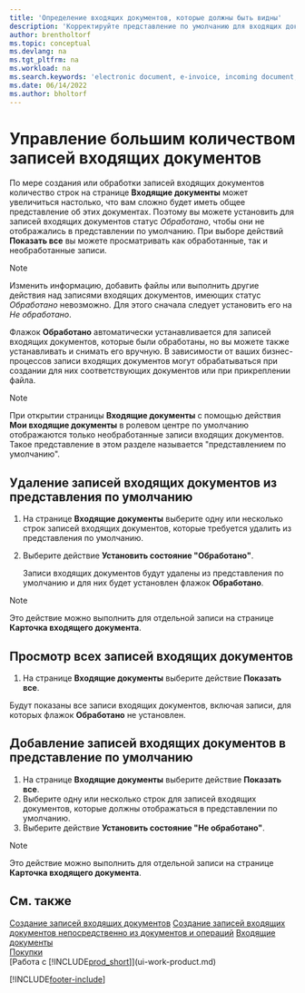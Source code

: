 ```yaml
---
title: 'Определение входящих документов, которые должны быть видны'
description: 'Корректируйте представление по умолчанию для входящих документов, например для электронных счетов, чтобы иметь лучшее представление обработанных и необработанных записей.'
author: brentholtorf
ms.topic: conceptual
ms.devlang: na
ms.tgt_pltfrm: na
ms.workload: na
ms.search.keywords: 'electronic document, e-invoice, incoming document, OCR, ecommerce, document exchange, import invoice'
ms.date: 06/14/2022
ms.author: bholtorf
---
```

# <a name="manage-many-incoming-document-records"></a>Управление большим количеством записей входящих документов

По мере создания или обработки записей входящих документов количество строк на странице **Входящие документы** может увеличиться настолько, что вам сложно будет иметь общее представление об этих документах. Поэтому вы можете установить для записей входящих документов статус *Обработано*, чтобы они не отображались в представлении по умолчанию. При выборе действий **Показать все** вы можете просматривать как обработанные, так и необработанные записи.

> [!NOTE]  
> Изменить информацию, добавить файлы или выполнить другие действия над записями входящих документов, имеющих статус *Обработано* невозможно. Для этого сначала следует установить его на *Не обработано*.

Флажок **Обработано** автоматически устанавливается для записей входящих документов, которые были обработаны, но вы можете также устанавливать и снимать его вручную. В зависимости от ваших бизнес-процессов записи входящих документов могут обрабатываться при создании для них соответствующих документов или при прикреплении файла.

> [!NOTE]  
> При открытии страницы **Входящие документы** с помощью действия **Мои входящие документы** в ролевом центре по умолчанию отображаются только необработанные записи входящих документов. Такое представление в этом разделе называется "представлением по умолчанию".

## <a name="to-remove-incoming-document-records-from-the-default-view"></a>Удаление записей входящих документов из представления по умолчанию

1. На странице **Входящие документы** выберите одну или несколько строк записей входящих документов, которые требуется удалить из представления по умолчанию.
2. Выберите действие **Установить состояние "Обработано"**.

    Записи входящих документов будут удалены из представления по умолчанию и для них будет установлен флажок **Обработано**.

> [!NOTE]  
> Это действие можно выполнить для отдельной записи на странице **Карточка входящего документа**.

## <a name="to-view-all-incoming-document-records"></a>Просмотр всех записей входящих документов

1. На странице **Входящие документы** выберите действие **Показать все**.

Будут показаны все записи входящих документов, включая записи, для которых флажок **Обработано** не установлен.

## <a name="to-add-incoming-document-records-to-the-default-view"></a>Добавление записей входящих документов в представление по умолчанию

1. На странице **Входящие документы** выберите действие **Показать все**.
2. Выберите одну или несколько строк для записей входящих документов, которые должны отображаться в представлении по умолчанию.
3. Выберите действие **Установить состояние "Не обработано"**.  

> [!NOTE]  
> Это действие можно выполнить для отдельной записи на странице **Карточка входящего документа**.

## <a name="see-also"></a>См. также
  
[Создание записей входящих документов](across-how-create-income-document-records.md)
[Создание записей входящих документов непосредственно из документов и операций](across-how-connect-disconnect-income-document-records.md)
[Входящие документы](across-income-documents.md)  
[Покупки](purchasing-manage-purchasing.md)  
[Работа с [!INCLUDE[prod_short](includes/prod_short.md)]](ui-work-product.md)


[!INCLUDE[footer-include](includes/footer-banner.md)]
